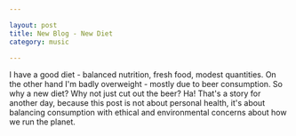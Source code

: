```yaml
---

layout: post
title: New Blog - New Diet
category: music

---
```


I have a good diet - balanced nutrition, fresh food, modest quantities. On the other hand I'm badly overweight - mostly due to beer consumption. So why a new diet? Why not just cut out the beer? Ha! That's a story for another day, because this post is not about personal health, it's about balancing consumption with ethical and environmental concerns about how we run the planet.
